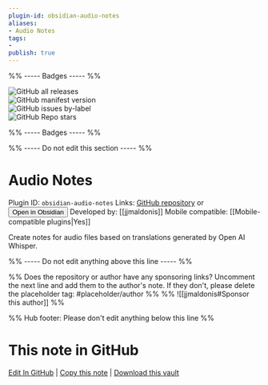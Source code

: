 ```yaml
---
plugin-id: obsidian-audio-notes
aliases:
- Audio Notes
tags: 
- 
publish: true
---
```


%% ----- Badges ----- %%

![GitHub all releases](https://img.shields.io/github/downloads/jjmaldonis/obsidian-audio-notes/total?color=573E7A&logo=github&style=for-the-badge)   
![GitHub manifest version](https://img.shields.io/github/manifest-json/v/jjmaldonis/obsidian-audio-notes?color=573E7A&logo=github&style=for-the-badge)   
![GitHub issues by-label](https://img.shields.io/github/issues/jjmaldonis/obsidian-audio-notes/help%20wanted?color=573E7A&logo=github&style=for-the-badge)   
![GitHub Repo stars](https://img.shields.io/github/stars/jjmaldonis/obsidian-audio-notes?color=573E7A&logo=github&style=for-the-badge)

%% ----- Badges ----- %%

%% ----- Do not edit this section ----- %%

# Audio Notes

Plugin ID: `obsidian-audio-notes`
Links: [GitHub repository](https://github.com/jjmaldonis/obsidian-audio-notes) or [<button id=HH>Open in Obsidian</button>](obsidian://show-plugin?id=obsidian-audio-notes)
Developed by: [[jjmaldonis]]
Mobile compatible: [[Mobile-compatible plugins|Yes]]

Create notes for audio files based on translations generated by Open AI Whisper.

%% ----- Do not edit anything above this line ----- %% 

%% Does the repository or author have any sponsoring links? Uncomment the next line and add them to the author's note. If they don't, please delete the placeholder tag: #placeholder/author %%
%% ![[jjmaldonis#Sponsor this author]] %%

%% Hub footer: Please don't edit anything below this line %%

# This note in GitHub

<span class="git-footer">[Edit In GitHub](https://github.dev/obsidian-community/obsidian-hub/blob/main/02%20-%20Community%20Expansions/02.05%20All%20Community%20Expansions/Plugins/obsidian-audio-notes.md "git-hub-edit-note") | [Copy this note](https://raw.githubusercontent.com/obsidian-community/obsidian-hub/main/02%20-%20Community%20Expansions/02.05%20All%20Community%20Expansions/Plugins/obsidian-audio-notes.md "git-hub-copy-note") | [Download this vault](https://github.com/obsidian-community/obsidian-hub/archive/refs/heads/main.zip "git-hub-download-vault") </span>
